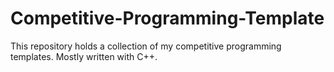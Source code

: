 # Competitive-Programming-Template

This repository holds a collection of my competitive programming templates. Mostly written with C++.
